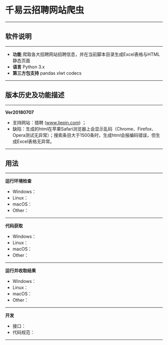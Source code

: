 # 千易云招聘网站爬虫
----------
软件说明
-
----------
- **功能**
爬取各大招聘网站招聘信息，并在当前脚本目录生成Excel表格与HTML静态页面
- **语言**
Python 3.x
- **第三方包支持**
pandas
xlwt
codecs
----------
版本历史及功能描述
-
----------
**Ver20180707**
- 支持网站：猎聘 (www.liepin.com) ；
- 缺陷：生成的html在苹果Safari浏览器上会显示乱码（Chrome、Firefox、Opera测试无异常）；搜索条目大于1500条时，生成html会报编码错误，但生成Excel表格无异常。

----------
用法
-
----------
**运行环境检查**
- Windows：
- Linux：
- macOS：
- Other：
----------
**代码获取**
- Windows：
- Linux：
- macOS：
- Other：
----------
**运行并收取结果**
- Windows：
- Linux：
- macOS：
- Other：
----------
**开发**
- 接口：
- 代码规范：
----------
